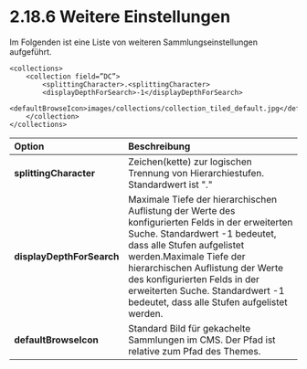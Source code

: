 # 2.18.6 Weitere Einstellungen

Im Folgenden ist eine Liste von weiteren Sammlungseinstellungen aufgeführt. 

```markup
<collections>
    <collection field=”DC”>
        <splittingCharacter>.<splittingCharacter>
        <displayDepthForSearch>-1</displayDepthForSearch>
        <defaultBrowseIcon>images/collections/collection_tiled_default.jpg</defaultBrowseIcon>
    </collection>
</collections>
```

| **Option**   | Beschreibung |
| :--- | :--- |
| **splittingCharacter** | Zeichen\(kette\) zur logischen Trennung von Hierarchiestufen. Standardwert ist "." |
| **displayDepthForSearch** | Maximale Tiefe der hierarchischen Auflistung der Werte des konfigurierten Felds in der erweiterten Suche. Standardwert -1 bedeutet, dass alle Stufen aufgelistet werden.Maximale Tiefe der hierarchischen Auflistung der Werte des konfigurierten Felds in der erweiterten Suche. Standardwert -1 bedeutet, dass alle Stufen aufgelistet werden. |
| **defaultBrowseIcon** | Standard Bild für gekachelte Sammlungen im CMS. Der Pfad ist relative zum Pfad des Themes. |

